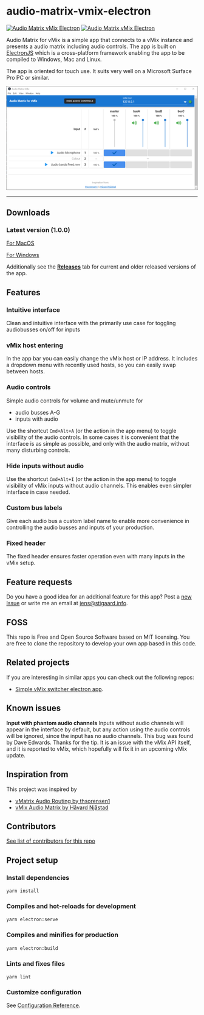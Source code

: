 # audio-matrix-vmix-electron
[![Audio Matrix vMix Electron](https://img.shields.io/github/downloads/jensstigaard/audio-matrix-vmix-electron/total.svg)](../../releases)
[![Audio Matrix vMix Electron](https://img.shields.io/github/v/release/jensstigaard/audio-matrix-vmix-electron.svg)](../../releases)

Audio Matrix for vMix is a simple app that connects to a vMix instance and presents a audio matrix including audio controls.
The app is built on [ElectronJS](https://electronjs.org) which is a cross-platform framework enabling the app to be compiled to Windows, Mac and Linux.

The app is oriented for touch use. It suits very well on a Microsoft Surface Pro PC or similar.

![Audio Matrix vMix Electron](./readme_assets/overview_050.png "Application overview")

-----

## Downloads

### Latest version (1.0.0)
[For MacOS](../../releases/download/v1.0.0/Audio.Matrix.vMix.Electron-1.0.0.dmg)

[For Windows](../../releases/download/v1.0.0/Audio.Matrix.vMix.Electron.Setup.1.0.0.exe)

Additionally see the [**Releases**](../../releases) tab for current and older released versions of the app.

## Features
### Intuitive interface
Clean and intuitive interface with the primarily use case for toggling audiobusses on/off for inputs

### vMix host entering
In the app bar you can easily change the vMix host or IP address.
It includes a dropdown menu with recently used hosts, so you can easily swap between hosts.

### Audio controls
Simple audio controls for volume and mute/unmute for
* audio busses A-G
* inputs with audio

Use the shortcut `Cmd+Alt+A` (or the action in the app menu) to toggle visibility of the audio controls.
In some cases it is convenient that the interface is as simple as possible, and only with the audio matrix, without many disturbing controls.

### Hide inputs without audio
Use the shortcut `Cmd+Alt+I` (or the action in the app menu) to toggle visibility of vMix inputs without audio channels.
This enables even simpler interface in case needed.

### Custom bus labels
Give each audio bus a custom label name to enable more convenience in controlling the audio busses and inputs of your production.

### Fixed header
The fixed header ensures faster operation even with many inputs in the vMix setup.

## Feature requests
Do you have a good idea for an additional feature for this app? Post a [new Issue](../../issues/new) or write me an email at <jens@stigaard.info>.

## FOSS
This repo is Free and Open Source Software based on MIT licensing.
You are free to clone the repository to develop your own app based in this code.

## Related projects
If you are interesting in similar apps you can check out the following repos:

* [Simple vMix switcher electron app](https://github.com/jensstigaard/simple-vmix-switcher-electron).

## Known issues
**Input with phantom audio channels**
 Inputs without audio channels will appear in the interface by default, but any action using the audio controls will be ignored, since the input has no audio channels. This bug was found by Dave Edwards. Thanks for the tip. It is an issue with the vMix API itself, and it is reported to vMix, which hopefully will fix it in an upcoming vMix update.

## Inspiration from
This project was inspired by
 * [vMatrix Audio Routing by thsorensen1](https://forums.vmix.com/posts/t21233-vMatrix-audio-routing)
 * [vMix Audio Matrix by Håvard Njåstad](https://github.com/Haavard15/vMixAudioMatrix)

## Contributors
[See list of contributors for this repo](../../graphs/contributors)

## Project setup
### Install dependencies
```
yarn install
```

### Compiles and hot-reloads for development
```
yarn electron:serve
```

### Compiles and minifies for production
```
yarn electron:build
```

### Lints and fixes files
```
yarn lint
```

### Customize configuration
See [Configuration Reference](https://cli.vuejs.org/config/).
